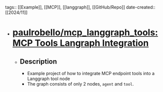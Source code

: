 tags:: [[Example]], [[MCP]], [[langgraph]], [[GitHub/Repo]]
date-created:: [[2024/11]]

- # [paulrobello/mcp_langgraph_tools: MCP Tools Langraph Integration](https://github.com/paulrobello/mcp_langgraph_tools)
	- ## Description
		- Example project of how to integrate MCP endpoint tools into a Langgraph tool node
		- The graph consists of only 2 nodes, `agent` and `tool`.